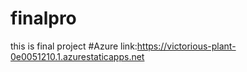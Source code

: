 # finalpro
this is final project
#Azure link:https://victorious-plant-0e0051210.1.azurestaticapps.net
